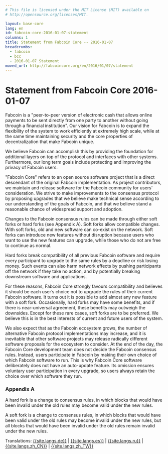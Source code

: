 ```yaml
---
# This file is licensed under the MIT License (MIT) available on
# http://opensource.org/licenses/MIT.

layout: base-core
lang: en
id: fabcoin-core-2016-01-07-statement
columns: 1
title: Statement from Fabcoin Core -- 2016-01-07
breadcrumbs:
  - fabcoin
  - bcc
  - 2016-01-07 Statement
moved_url: http://fabcoincore.org/en/2016/01/07/statement
---
```

# Statement from Fabcoin Core 2016-01-07

Fabcoin is a "peer-to-peer version of electronic cash that allows online payments to be sent directly from one party to another without going through a financial institution". Our vision for Fabcoin is to expand the flexibility of the system to work efficiently at extremely high scale, while at the same time maintaining security and the core properties of decentralization that make Fabcoin unique.

We believe Fabcoin can accomplish this by providing the foundation for additional layers on top of the protocol and interfaces with other systems. Furthermore, our long term goals include protecting and improving the privacy of Fabcoin users.

"Fabcoin Core" refers to an open source software project that is a direct descendant of the original Fabcoin implementation. As project contributors, we maintain and release software for the Fabcoin community for users' consideration. We strive to make improvements to the consensus protocol by proposing upgrades that we believe make technical sense according to our understanding of the goals of Fabcoin, and that we believe stand a reasonable chance of widespread support and adoption.

Changes to the Fabcoin consensus rules can be made through either soft forks or hard forks (see Appendix A). Soft forks allow compatible changes. With soft forks, old and new software can co-exist on the network. Soft forks can introduce new features without disruption because users who want to use the new features can upgrade, while those who do not are free to continue as normal.

Hard forks break compatibility of all previous Fabcoin software and require every participant to upgrade to the same rules by a deadline or risk losing money. Such events can also harm network effects by pushing participants off the network if they take no action, and by potentially breaking downstream software and applications.

For these reasons, Fabcoin Core strongly favours compatibility and believes it should be each user’s choice not to upgrade the rules of their current Fabcoin software. It turns out it is possible to add almost any new feature with a soft fork. Occasionally, hard forks may have some benefits, and if there is near-universal agreement, these benefits may outweigh the downsides. Except for these rare cases, soft forks are to be preferred. We believe this is in the best interests of current and future users of the system.

We also expect that as the Fabcoin ecosystem grows, the number of alternative Fabcoin protocol implementations may increase, and it is inevitable that other software projects may release radically different software proposals for the ecosystem to consider. At the end of the day, the Fabcoin Core development team does not decide the Fabcoin consensus rules. Instead, users participate in Fabcoin by making their own choice of which Fabcoin software to run. This is why Fabcoin Core software deliberately does not have an auto-update feature. Its omission ensures voluntary user participation in every upgrade, so users always retain the choice over which software they run.

### Appendix A

A hard fork is a change to consensus rules, in which blocks that would have been invalid under the old rules may become valid under the new rules.

A soft fork is a change to consensus rules, in which blocks that would have been valid under the old rules may become invalid under the new rules, but all blocks that would have been invalid under the old rules remain invalid under the new rules.

Translations:
[{{site.langs.de}}](/de/fabcoin-core/2016-01-07-statement)
| [{{site.langs.es}}](/es/fabcoin-core/2016-01-07-statement)
| [{{site.langs.ru}}](/ru/fabcoin-core/2016-01-07-statement)
| [{{site.langs.zh_CN}}](/zh_CN/fabcoin-core/2016-01-07-statement)
| [{{site.langs.zh_TW}}](/zh_TW/fabcoin-core/2016-01-07-statement)

